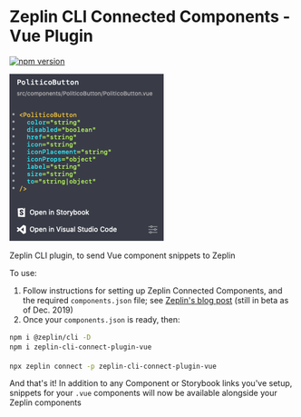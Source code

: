# Zeplin CLI Connected Components - Vue Plugin

[![npm version](https://badge.fury.io/js/zeplin-cli-connect-plugin-vue.svg)](https://badge.fury.io/js/zeplin-cli-connect-plugin-vue)

![Example Zeplin snippet created by the plugin](docs/example_snippet.png)

Zeplin CLI plugin, to send Vue component snippets to Zeplin

To use:

1. Follow instructions for setting up Zeplin Connected Components, and the required `components.json` file; see [Zeplin's blog post](https://blog.zeplin.io/introducing-connected-components-components-in-design-and-code-in-harmony-aa894ed5bd95) (still in beta as of Dec. 2019)
2. Once your `components.json` is ready, then:
```bash
npm i @zeplin/cli -D
npm i zeplin-cli-connect-plugin-vue

npx zeplin connect -p zeplin-cli-connect-plugin-vue
```

And that's it! In addition to any Component or Storybook links you've setup, snippets for your `.vue` components will now be available alongside your Zeplin components
